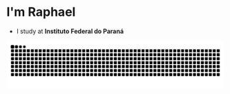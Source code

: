 # I'm Raphael

* I study at **Instituto Federal do Paraná**




![Snake animation](https://github.com/Helderjfl/Helderjfl/blob/output/github-contribution-grid-snake.svg)

